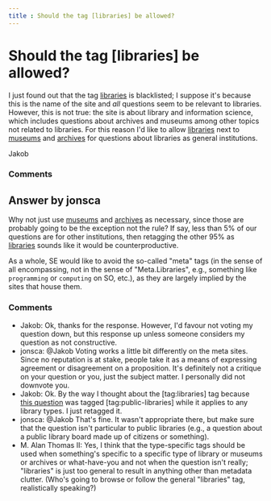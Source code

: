 ```yaml
---
title : Should the tag [libraries] be allowed?
---
```

Should the tag [libraries] be allowed?
=====================
I just found out that the tag
[libraries](http://libraries.stackexchange.com/questions/tagged/libraries "show questions tagged 'libraries'")
is blacklisted; I suppose it's because this is the name of the site and
*all* questions seem to be relevant to libraries. However, this is not
true: the site is about library and information science, which includes
questions about archives and museums among other topics not related to
libraries. For this reason I'd like to allow
[libraries](http://libraries.stackexchange.com/questions/tagged/libraries "show questions tagged 'libraries'")
next to
[museums](http://libraries.stackexchange.com/questions/tagged/museums "show questions tagged 'museums'")
and
[archives](http://libraries.stackexchange.com/questions/tagged/archives "show questions tagged 'archives'")
for questions about libraries as general institutions.

Jakob

### Comments ###


Answer by jonsca
----------------
Why not just use
[museums](http://libraries.stackexchange.com/questions/tagged/museums "show questions tagged 'museums'")
and
[archives](http://libraries.stackexchange.com/questions/tagged/archives "show questions tagged 'archives'")
as necessary, since those are probably going to be the exception not the
rule? If say, less than 5% of our questions are for other institutions,
then retagging the other 95% as
[libraries](http://libraries.stackexchange.com/questions/tagged/libraries "show questions tagged 'libraries'")
sounds like it would be counterproductive.

As a whole, SE would like to avoid the so-called "meta" tags (in the
sense of all encompassing, not in the sense of "Meta.Libraries", e.g.,
something like `programming` or `computing` on SO, etc.), as they are
largely implied by the sites that house them.

### Comments ###
* Jakob: Ok, thanks for the response. However, I'd favour not voting my question
down, but this response up unless someone considers my question as not
constructive.
* jonsca: @Jakob Voting works a little bit differently on the meta sites. Since no
reputation is at stake, people take it as a means of expressing
agreement or disagreement on a proposition. It's definitely not a
critique on your question or you, just the subject matter. I personally
did not downvote you.
* Jakob: Ok. By the way I thought about the [tag:libraries] tag because [this
question](http://libraries.stackexchange.com/questions/911/credit-debit-card-machines-in-libraries)
was tagged [tag:public-libraries] while it applies to any library types.
I just retagged it.
* jonsca: @Jakob That's fine. It wasn't appropriate there, but make sure that the
question isn't particular to public libraries (e.g., a question about a
public library board made up of citizens or something).
* M. Alan Thomas II: Yes, I think that the type-specific tags should be used when something's
specific to a specific type of library or museums or archives or
what-have-you and not when the question isn't really; "libraries" is
just too general to result in anything other than metadata clutter.
(Who's going to browse or follow the general "libraries" tag,
realistically speaking?)

